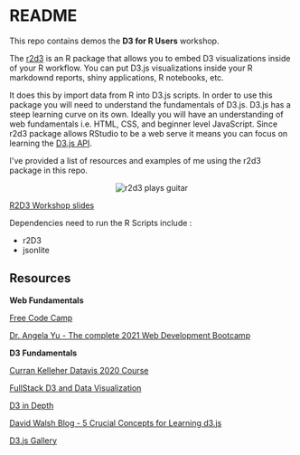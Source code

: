 # README

This repo contains demos the **D3 for R Users** workshop.

The [r2d3](https://rstudio.github.io/r2d3/) is an R package that allows you to embed D3 visualizations inside of your R workflow. You can put D3.js visualizations inside your R markdownd reports, shiny applications, R notebooks, etc. 

It does this by import data from R into D3.js scripts. In order to use this package you will need to understand the fundamentals of D3.js.  D3.js has a steep learning curve on its own. Ideally you will have an understanding of web fundamentals i.e. HTML, CSS, and beginner level JavaScript. Since r2d3 package allows RStudio to be a web serve it means you can focus on learning the [D3.js API](https://github.com/d3/d3/blob/main/API.md).

I've provided a list of resources and examples of me using the r2d3 package in this repo. 

<center>

![r2d3 plays guitar](https://media.giphy.com/media/XAeiiJifaRpPG/giphy.gif)

</center>

[R2D3 Workshop slides](https://docs.google.com/presentation/d/1__UdQtfY5jaMFfxTbmPlh12_GRfK38W9T8n2CVRFLdM/edit?usp=sharing)

Dependencies need to run the R Scripts include :
- r2D3 
- jsonlite 

## Resources

**Web Fundamentals**

[Free Code Camp](https://www.freecodecamp.org/)

[Dr. Angela Yu - The complete 2021 Web Development Bootcamp](https://www.udemy.com/course/the-complete-web-development-bootcamp/)


**D3 Fundamentals**

[Curran Kelleher Datavis 2020 Course](https://www.youtube.com/watch?v=30lR5BlcO48&list=PL9yYRbwpkykuK6LSMLH3bAaPpXaDUXcLV)

[FullStack D3 and Data Visualization](https://www.newline.co/fullstack-d3)

[D3 in Depth](https://www.d3indepth.com/)

[David Walsh Blog - 5 Crucial Concepts for Learning d3.js](https://davidwalsh.name/learning-d3)

[D3.js Gallery](https://www.d3-graph-gallery.com/index.html)